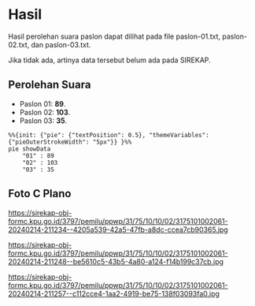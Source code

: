 # Hasil

Hasil perolehan suara paslon dapat dilihat pada file paslon-01.txt, paslon-02.txt, dan paslon-03.txt.

Jika tidak ada, artinya data tersebut belum ada pada SIREKAP.

## Perolehan Suara

 * Paslon 01: **89**.
 * Paslon 02: **103**.
 * Paslon 03: **35**.

```mermaid
%%{init: {"pie": {"textPosition": 0.5}, "themeVariables": {"pieOuterStrokeWidth": "5px"}} }%%
pie showData
    "01" : 89
    "02" : 103
    "03" : 35
```
## Foto C Plano

https://sirekap-obj-formc.kpu.go.id/3797/pemilu/ppwp/31/75/10/10/02/3175101002061-20240214-211234--4205a539-42a5-47fb-a8dc-ccea7cb90365.jpg

https://sirekap-obj-formc.kpu.go.id/3797/pemilu/ppwp/31/75/10/10/02/3175101002061-20240214-211248--be5610c5-43b5-4a80-a124-f14b199c37cb.jpg

https://sirekap-obj-formc.kpu.go.id/3797/pemilu/ppwp/31/75/10/10/02/3175101002061-20240214-211257--c112cce4-1aa2-4919-be75-138f03093fa0.jpg
